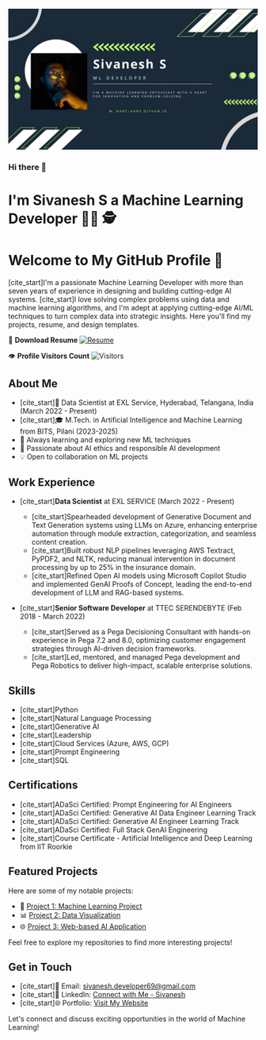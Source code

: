 ![banner2](https://github.com/narc-kany/narc-kany/blob/main/images/Sivanesh.jpg?raw=true)

### Hi there 👋

<!--
**narc-kany/narc-kany** is a ✨ _special_ ✨ repository because its `README.md` (this file) appears on your GitHub profile.

Here are some ideas to get you started:

- 🔭 I’m currently working on ...
- 🌱 I’m currently learning ...
- 👯 I’m looking to collaborate on ...
- 🤔 I’m looking for help with ...
- 💬 Ask me about ...
- 📫 How to reach me: ...
- 😄 Pronouns: ...
- ⚡ Fun fact: ...
-->

# I'm Sivanesh S a Machine Learning Developer 👨‍💻 🕵️ 

# Welcome to My GitHub Profile 👋

[cite_start]I'm a passionate Machine Learning Developer with more than seven years of experience in designing and building cutting-edge AI systems. [cite_start]I love solving complex problems using data and machine learning algorithms, and I'm adept at applying cutting-edge AI/ML techniques to turn complex data into strategic insights. Here you'll find my projects, resume, and design templates.

📄 **Download Resume** [![Resume](https://img.shields.io/badge/Download-Resume-blue?style=for-the-badge&logo=github)](https://drive.google.com/file/d/1ecWpN2Egcukjt1EhLsw8aOPRr1Zqud0K/view?usp=drive_link)

👁️ **Profile Visitors Count** ![Visitors](https://visitor-badge.glitch.me/badge?page_id=narc-kany.narc-kany)

## About Me

- [cite_start]💼 Data Scientist at EXL Service, Hyderabad, Telangana, India (March 2022 - Present) 
- [cite_start]🎓 M.Tech. in Artificial Intelligence and Machine Learning from BITS, Pilani (2023-2025) 
- 🌱 Always learning and exploring new ML techniques
- 🚀 Passionate about AI ethics and responsible AI development
- 💡 Open to collaboration on ML projects

## Work Experience

* [cite_start]**Data Scientist** at EXL SERVICE (March 2022 - Present) 
    * [cite_start]Spearheaded development of Generative Document and Text Generation systems using LLMs on Azure, enhancing enterprise automation through module extraction, categorization, and seamless content creation.
    * [cite_start]Built robust NLP pipelines leveraging AWS Textract, PyPDF2, and NLTK, reducing manual intervention in document processing by up to 25% in the insurance domain.
    * [cite_start]Refined Open AI models using Microsoft Copilot Studio and implemented GenAI Proofs of Concept, leading the end-to-end development of LLM and RAG-based systems.

* [cite_start]**Senior Software Developer** at TTEC SERENDEBYTE (Feb 2018 - March 2022) 
    * [cite_start]Served as a Pega Decisioning Consultant with hands-on experience in Pega 7.2 and 8.0, optimizing customer engagement strategies through AI-driven decision frameworks.
    * [cite_start]Led, mentored, and managed Pega development and Pega Robotics to deliver high-impact, scalable enterprise solutions.

## Skills

* [cite_start]Python 
* [cite_start]Natural Language Processing 
* [cite_start]Generative AI 
* [cite_start]Leadership 
* [cite_start]Cloud Services (Azure, AWS, GCP) 
* [cite_start]Prompt Engineering 
* [cite_start]SQL 

## Certifications

* [cite_start]ADaSci Certified: Prompt Engineering for AI Engineers 
* [cite_start]ADaSci Certified: Generative AI Data Engineer Learning Track 
* [cite_start]ADaSci Certified: Generative AI Engineer Learning Track 
* [cite_start]ADaSci Certified: Full Stack GenAI Engineering 
* [cite_start]Course Certificate - Artificial Intelligence and Deep Learning from IIT Roorkie 

## Featured Projects

Here are some of my notable projects:

- 🤖 [Project 1: Machine Learning Project](https://github.com/your-username/project-1)
- 📊 [Project 2: Data Visualization](https://github.com/your-username/project-2)
- 🌐 [Project 3: Web-based AI Application](https://github.com/your-username/project-3)

Feel free to explore my repositories to find more interesting projects!

## Get in Touch

- [cite_start]📧 Email: sivanesh.developer69@gmail.com 
- [cite_start]💼 LinkedIn: [Connect with Me - Sivanesh](https://www.linkedin.com/in/sivaneshs/) 
- [cite_start]🌐 Portfolio: [Visit My Website](https://narc-kany.github.io/) 

Let's connect and discuss exciting opportunities in the world of Machine Learning!
